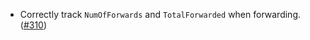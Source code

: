 - Correctly track `NumOfForwards` and `TotalForwarded` when forwarding. ([#310](https://github.com/noble-assets/noble/pull/310))
